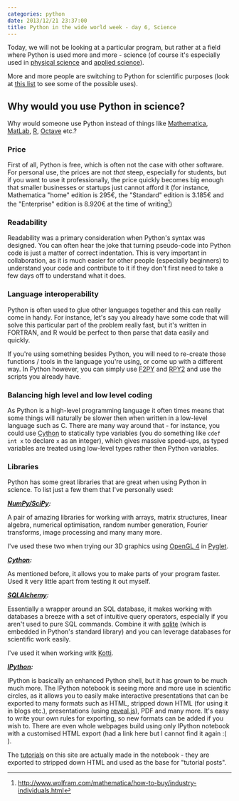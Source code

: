 ```yaml
---
categories: python
date: 2013/12/21 23:37:00
title: Python in the wide world week - day 6, Science
---
```


Today, we will not be looking at a particular program, but rather at a field
where Python is used more and more - science (of course it's especially used in
[physical science](http://en.wikipedia.org/wiki/Outline_of_physical_science)
and [applied science](http://en.wikipedia.org/wiki/Applied_science)).

More and more people are switching to Python for scientific purposes (look at
[this list](http://www.python.org/about/success/#scientific) to see some of the
possible uses).

## Why would you use Python in science?

Why would someone use Python instead of things like
[Mathematica](http://www.wolfram.com/mathematica/),
[MatLab](http://www.mathworks.com/products/matlab/),
[R](http://www.r-project.org/), [Octave](http://www.gnu.org/software/octave/)
etc.?

### Price

First of all, Python is free, which is often not the case with other software.
For personal use, the prices are not *that* steep, especially for students, but
if you want to use it professionally, the price quickly becomes big enough that
smaller businesses or startups just cannot afford it (for instance, Mathematica
"home" edition is 295€, the "Standard" edition is 3.185€ and the "Enterprise"
edition is 8.920€ at the time of writing[^1])

### Readability

Readability was a primary consideration when Python's syntax was designed. You
can often hear the joke that turning pseudo-code into Python code is just a
matter of correct indentation. This is very important in collaboration, as it
is much easier for other people (especially beginners) to understand your code
and contribute to it if they don't first need to take a few days off to
understand what it does.

### Language interoperability

Python is often used to glue other languages together and this can really come
in handy. For instance, let's say you already have some code that will solve
this particular part of the problem really fast, but it's written in FORTRAN,
and R would be perfect to then parse that data easily and quickly.

If you're using something besides Python, you will need to re-create those
functions / tools in the language you're using, or come up with a different
way. In Python however, you can simply use
[F2PY](http://cens.ioc.ee/projects/f2py2e/) and
[RPY2](http://rpy.sourceforge.net/rpy2.html) and use the scripts you already
have.

### Balancing high level and low level coding

As Python is a high-level programming language it often times means that some
things will naturally be slower then when written in a low-level language such
as C. There are many way around that - for instance, you could use
[Cython](http://cython.org/) to statically type variables (you do something
like `cdef int x` to declare `x` as an integer), which gives massive speed-ups,
as typed variables are treated using low-level types rather then Python
variables.

### Libraries

Python has some great libraries that are great when using Python in science. To
list just a few them that I've personally used:

**_[NumPy/SciPy](http://www.scipy.org/):_**

A pair of amazing libraries for working with arrays, matrix structures, linear
algebra, numerical optimisation, random number generation, Fourier transforms,
image processing and many many more.

I've used these two when trying our 3D graphics using [OpenGL
4](http://www.opengl.org/) in [Pyglet](http://pyglet.org/).

**_[Cython](http://www.cython.org/):_**

As mentioned before, it allows you to make parts of your program faster. Used
it very little apart from testing it out myself.

**_[SQLAlchemy](http://www.sqlalchemy.org/):_**

Essentially a wrapper around an SQL database, it makes working with databases a
breeze with a set of intuitive query operators, especially if you aren't used
to pure SQL commands. Combine it with [sqlite](http://www.sqlite.org/) (which
is embedded in Python's standard library) and you can leverage databases for
scientific work easily.

I've used it when working witk [Kotti](http://kotti.pylonsproject.org/).

**_[IPython](http://ipython.org/):_**

IPython is basically an enhanced Python shell, but it has grown to be much much
more. The IPython notebook is seeing more and more use in scientific circles,
as it allows you to easily make interactive presentations that can be exported
to many formats such as HTML, stripped down HTML (for using it in blogs etc.),
presentations (using [reveal.js](http://lab.hakim.se/reveal-js/#/)), PDF and
many more. It's easy to write your own rules for exporting, so new formats can
be added if you wish to. There are even whole webpages build using only IPython
notebook with a customised HTML export (had a link here but I cannot find it
again :( ).

The [tutorials](/tutorials) on this site are actually made in the notebook -
they are exported to stripped down HTML and used as the base for "tutorial
posts".


[^1]: <http://www.wolfram.com/mathematica/how-to-buy/industry-individuals.html>
